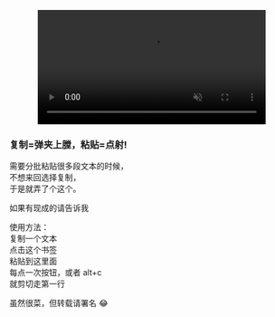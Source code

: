 <p style='text-align:center'>
<video   width='80%' autoplay muted controls src='https://pic.leizingyiu.net/bookmark%20tools_copyNext.mp4'></video>
</p>

### 复制=弹夹上膛，粘贴=点射!

需要分批粘贴很多段文本的时候，  
不想来回选择复制，  
于是就弄了个这个。

如果有现成的请告诉我

使用方法：  
复制一个文本  
点击这个书签  
粘贴到这里面  
每点一次按钮，或者 alt+c  
就剪切走第一行

虽然很菜，但转载请署名 😂
